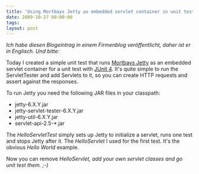 ```yaml
---
title: 'Using Mortbays Jetty as embedded servlet container in unit tests'
date: 2009-10-27 00:00:00 
tags: 
layout: post
---
```

<p><em>Ich habe diesen Blogeintrag in einem Firmenblog ver&ouml;ffentlicht, daher ist er in Englisch. Und bitte:</em></p>

<p>Today I created a simple unit test that runs <a href="http://www.mortbay.org/jetty/">Mortbays Jetty</a> as an embedded servlet container for a unit test with <a href="http://www.junit.org/">JUnit 4</a>. It's quite simple to run the ServletTester and add Servlets to it, so you can create HTTP requests and assert against the responses.</p>

<p>To run Jetty you need the following JAR files in your classpath:</p>

<ul>
<li>jetty-6.X.Y.jar</li>
<li>jetty-servlet-tester-6.X.Y.jar</li>
<li>jetty-util-6.X.Y.jar</li>
<li>servlet-api-2.5-*.jar</li>
</ul>

<p>The <em>HelloServletTest</em> simply sets up Jetty to initialize a servlet, runs one test and stops Jetty after it. The <em>HelloServlet</em> I used for the first test. It's the obvious <em>Hello World</em> example.</p>

<p>Now you can remove <em>HelloServlet</code>, add your own servlet classes and go unit test them. ;-)</p>

<script src="https://gist.github.com/MoriTanosuke/611340.js"></script>
